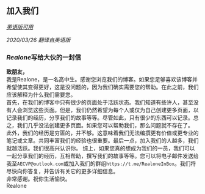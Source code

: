 ## 加入我们

[*英语版可用*](https://realone233.github.io/pages/active/join-us.html)

*2020/03/26 翻译自英语版*

###  *Realone*写给大伙的一封信

**致朋友，**  
	我是Realone，是一名高中生。感谢您浏览我们的博客。如果您足够喜欢该博客并希望使其变得更好，这是没问题的，因为我们确实需要您的帮助。在此之前，我们应该解释为什么我们需要您。  
	首先，在我们的博客中只有很少的页面处于活跃状态。我们知道有些许人，甚至没有人会浏览这些页面。但是，我们仍然希望为每个人或仅为自己创建更多页面，以记录我们的经历，分享我们的故事等等。尽管如此，只有很少的东西可以记录。总之，我们几乎没法创建更多页面。如果您可以帮助我们，那么问题就不存在了。  
	此外，我们的经历是穷匮的，并不够。这意味着我们无法编撰更有价值或更专业的笔记或文章。共同丰富我们的经验也很重要。最后一点，加入我们的人越多，我们就越活跃。我们很高兴认识你。
综上，如果您真的想成为我们的一员，我们可以一起分享我们的经历，互相帮助，撰写我们的故事等等。您可以将电子邮件发送给我至`AECVP@outlook.com`或加入我们的群组`https://t.me/RealoneInBox`。我们将尽快向你答复，并告诉有关它的更多详细信息。  
	非常感谢。祝你生活愉快。  
Realone